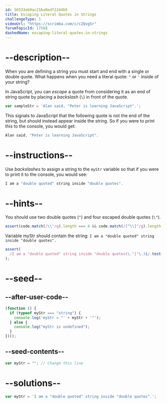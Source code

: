 ```yaml
---
id: 56533eb9ac21ba0edf2244b5
title: Escaping Literal Quotes in Strings
challengeType: 1
videoUrl: "https://scrimba.com/c/c2QvgSr"
forumTopicId: 17568
dashedName: escaping-literal-quotes-in-strings
---
```


# --description--

When you are defining a string you must start and end with a single or double quote. What happens when you need a literal quote: `"` or `'` inside of your string?

In JavaScript, you can <dfn>escape</dfn> a quote from considering it as an end of string quote by placing a <dfn>backslash</dfn> (`\`) in front of the quote.

```js
var sampleStr = 'Alan said, "Peter is learning JavaScript".';
```

This signals to JavaScript that the following quote is not the end of the string, but should instead appear inside the string. So if you were to print this to the console, you would get:

```js
Alan said, "Peter is learning JavaScript".
```

# --instructions--

Use <dfn>backslashes</dfn> to assign a string to the `myStr` variable so that if you were to print it to the console, you would see:

```js
I am a "double quoted" string inside "double quotes".
```

# --hints--

You should use two double quotes (`"`) and four escaped double quotes (`\"`).

```js
assert(code.match(/\\"/g).length === 4 && code.match(/[^\\]"/g).length === 2);
```

Variable myStr should contain the string: `I am a "double quoted" string inside "double quotes".`

```js
assert(
  /I am a "double quoted" string inside "double quotes(\."|"\.)$/.test(myStr)
);
```

# --seed--

## --after-user-code--

```js
(function () {
  if (typeof myStr === "string") {
    console.log('myStr = "' + myStr + '"');
  } else {
    console.log("myStr is undefined");
  }
})();
```

## --seed-contents--

```js
var myStr = ""; // Change this line
```

# --solutions--

```js
var myStr = 'I am a "double quoted" string inside "double quotes".';
```
